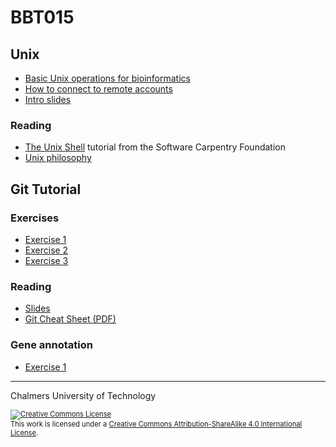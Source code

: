 # BBT015


## Unix

* [Basic Unix operations for bioinformatics](unix-tasks.md)
* [How to connect to remote accounts](remote-hosts.md)
* [Intro slides](unix-intro.pdf)

### Reading
* [The Unix Shell](https://swcarpentry.github.io/shell-novice/) tutorial from the Software Carpentry Foundation
* [Unix philosophy](unix-philosophy.md)

## Git Tutorial
### Exercises

* [Exercise 1](git-exercise-1.md)
* [Exercise 2](git-exercise-2.md)
* [Exercise 3](git-exercise-3.md)


### Reading

* [Slides](git-tutorial-chalmers.pdf)
* [Git Cheat Sheet (PDF)](https://services.github.com/on-demand/downloads/github-git-cheat-sheet.pdf)

### Gene annotation
* [Exercise 1](gene_prediction_exercise.md)

<hr />

Chalmers University of Technology

<footer style="font-size:0.8em">

<a rel="license" href="http://creativecommons.org/licenses/by-sa/4.0/">
<img alt="Creative Commons License" style="border-width:0" src="https://i.creativecommons.org/l/by-sa/4.0/80x15.png" />
</a><br />This work is licensed under a <a rel="license" href="http://creativecommons.org/licenses/by-sa/4.0/">Creative Commons Attribution-ShareAlike 4.0 International License</a>.

</footer>
